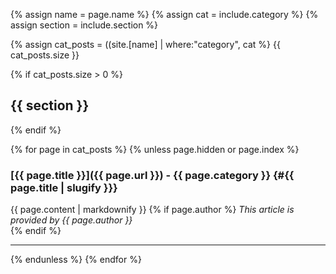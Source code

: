 {% assign name = page.name %}
{% assign cat = include.category %}
{% assign section  = include.section %}

{% assign cat_posts = ((site.[name] | where:"category", cat %}
{{ cat_posts.size }}

{% if cat_posts.size > 0 %}
## {{ section }}
{% endif %}

{% for page in cat_posts %}
{% unless page.hidden or page.index %}
### [{{ page.title }}]({{ page.url }}) - {{ page.category }} {#{{ page.title | slugify }}}
{{ page.content | markdownify }}
{% if page.author %}
*This article is provided by {{ page.author }}*  
{% endif %}

***

{% endunless %}
{% endfor %}
